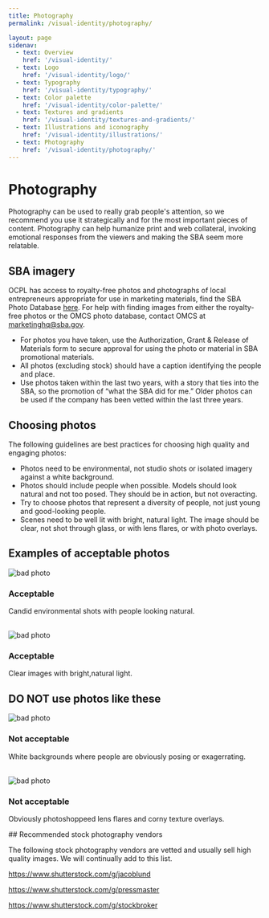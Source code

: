 ```yaml
---
title: Photography
permalink: /visual-identity/photography/

layout: page
sidenav:
  - text: Overview
    href: '/visual-identity/'
  - text: Logo
    href: '/visual-identity/logo/'
  - text: Typography
    href: '/visual-identity/typography/'
  - text: Color palette
    href: '/visual-identity/color-palette/'
  - text: Textures and gradients
    href: '/visual-identity/textures-and-gradients/'
  - text: Illustrations and iconography
    href: '/visual-identity/illustrations/'
  - text: Photography
    href: '/visual-identity/photography/'
---
```


# Photography

Photography can be used to really grab people's attention, so we recommend you use it strategically and for the most important pieces of content. Photography can help humanize print and web collateral, invoking emotional responses from the viewers and making the SBA seem more relatable. 

## SBA imagery
OCPL has access to royalty-free photos and photographs of local entrepreneurs appropriate for use in marketing materials, find the SBA Photo Database [here](https://sba123.sharepoint.com/offices/OMCS/Pages/default.aspx). For help with finding images from either the royalty-free photos or the OMCS photo database, contact OMCS at [marketinghq@sba.gov](mailto:marketinghq@sba.gov).

<ul>
  <li>
  For photos you have taken, use the Authorization, Grant & Release of Materials form to secure approval for using the photo or material in SBA promotional materials.</li>
  <li>All photos (excluding stock) should have a caption identifying the people and place.</li>
  <li>Use photos taken within the last two years, with a story that ties into the SBA, so the promotion of “what the SBA did for me.” Older photos can be used if the company has been vetted within the last three years.

  </li>
</ul>


## Choosing photos
The following guidelines are best practices for choosing high quality and engaging photos:

<ul>
<li>Photos need to be environmental, not studio shots or isolated imagery against a white background.</li>

<li>Photos should include people when possible. Models should look natural and not too posed. They should be in action, but not overacting.</li> 

<li>Try to choose photos that represent a diversity of people, not just young and good-looking people.</li>

<li>Scenes need to be well lit with bright, natural light. The image should be clear, not shot through glass, or with lens flares, or with photo overlays.</li>
</ul>

## Examples of acceptable photos

<div class="usa-grid-full">
<div class="usa-width-two-thirds">
  <img src="{{ site.baseurl }}/assets/sba/img/pages/photography/Marketing_Plan_CTA.jpg" alt="bad photo" />
</div>
<div class="usa-width-one-third">
  <h3>Acceptable</h3>
  <p>Candid environmental shots with people looking natural.</p>
</div>
</div>
<br/>
<div class="usa-grid-full">
<div class="usa-width-two-thirds">
  <img src="{{ site.baseurl }}/assets/sba/img/pages/photography/Become_a_Lender_CTA.jpg" alt="bad photo" />
</div>
<div class="usa-width-one-third">
  <h3>Acceptable</h3>
  <p>Clear images with bright,natural light.</p>
</div>
</div>

## DO NOT use photos like these

<div class="usa-grid-full">
<div class="usa-width-two-thirds">
  <img src="{{ site.baseurl }}/assets/sba/img/pages/photography/491135732.jpg" alt="bad photo" />
</div>
<div class="usa-width-one-third">
  <h3>Not acceptable</h3>
  <p>White backgrounds where people are obviously posing or exagerrating.</p>
</div>
</div>
<br/>
<div class="usa-grid-full">
<div class="usa-width-two-thirds">
  <img src="{{ site.baseurl }}/assets/sba/img/pages/photography/517054448.jpg" alt="bad photo" />
</div>
<div class="usa-width-one-third">
  <h3>Not acceptable</h3>
  <p>Obviously photoshoppeed lens flares and corny texture overlays.</p>
</div>
</div>
## Recommended stock photography vendors

The following stock photography vendors are vetted and usually sell high quality images. We will continually add to this list.

<a href="https://www.shutterstock.com/g/jacoblund" target="_blank">https://www.shutterstock.com/g/jacoblund</a>

<a href="https://www.shutterstock.com/g/pressmaster" target="_blank">https://www.shutterstock.com/g/pressmaster</a>

<a href="https://www.shutterstock.com/g/stockbroker" target="_blank">https://www.shutterstock.com/g/stockbroker</a>